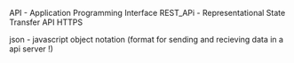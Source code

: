 API - Application Programming Interface
REST_APi - Representational State Transfer API HTTPS

<!-- we will create a backend which can recieve a message from a api client/s on the basics of message or data the response will be genrated !-->

json - javascript object notation (format for sending and recieving data in a api server !)


<!-- HTTPs status codes -->
<!-- 100 - 199 informational -->
<!-- 200 - 299 success -->
<!-- 300 - 399 redirection -->
<!-- 400 - 499 client error(404) -->
<!-- 500 - 599 server error(404) -->

<!-- mini project | create a api that can recieve the data from client and process the information and return it as a json -->
<!-- programming languages suggestions -->
<!-- logics 1| client will make a get request we will return all the languages from the database -->
<!-- logics 2| client will make filtred request like languages realted to web development only , can learn within 3 months , level of language -->
<!-- logics 3| client should be able to add a language -->

<!-- rest api, query parameters path parameters , get post put -->
